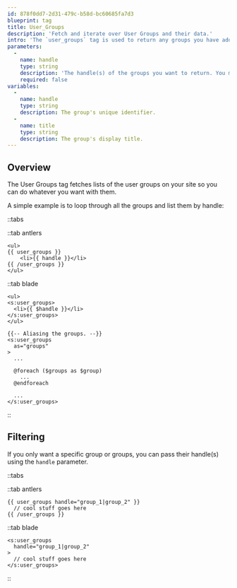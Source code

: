 ```yaml
---
id: 878f0dd7-2d31-479c-b58d-bc60685fa7d3
blueprint: tag
title: User_Groups
description: 'Fetch and iterate over User Groups and their data.'
intro: 'The `user_groups` tag is used to return any groups you have added to collate the users on your site.'
parameters:
  -
    name: handle
    type: string
    description: 'The handle(s) of the groups you want to return. You may specify multiple groups by pipe separating them: `{{ user_groups handle="jocks|geeks" }}`.'
    required: false
variables:
  -
    name: handle
    type: string
    description: The group's unique identifier.
  -
    name: title
    type: string
    description: The group's display title.
---
```

## Overview

The User Groups tag fetches lists of the user groups on your site so you can do whatever you want with them.

A simple example is to loop through all the groups and list them by handle:


::tabs

::tab antlers
```antlers
<ul>
{{ user_groups }}
    <li>{{ handle }}</li>
{{ /user_groups }}
</ul>
```
::tab blade
```blade
<ul>
<s:user_groups>
  <li>{{ $handle }}</li>
</s:user_groups>
</ul>

{{-- Aliasing the groups. --}}
<s:user_groups
  as="groups"
>
  ...

  @foreach ($groups as $group)
    ...
  @endforeach

  ...
</s:user_groups>
```
::

## Filtering

If you only want a specific group or groups, you can pass their handle(s) using the `handle` parameter.

::tabs

::tab antlers
```antlers
{{ user_groups handle="group_1|group_2" }}
  // cool stuff goes here
{{ /user_groups }}
```
::tab blade
```blade
<s:user_groups
  handle="group_1|group_2"
>
  // cool stuff goes here
</s:user_groups>
```
::
